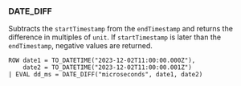 <!--
This is generated by ESQL’s AbstractFunctionTestCase. Do no edit it. See ../README.md for how to regenerate it.
-->

### DATE_DIFF
Subtracts the `startTimestamp` from the `endTimestamp` and returns the difference in multiples of `unit`.
If `startTimestamp` is later than the `endTimestamp`, negative values are returned.

```esql
ROW date1 = TO_DATETIME("2023-12-02T11:00:00.000Z"),
    date2 = TO_DATETIME("2023-12-02T11:00:00.001Z")
| EVAL dd_ms = DATE_DIFF("microseconds", date1, date2)
```
